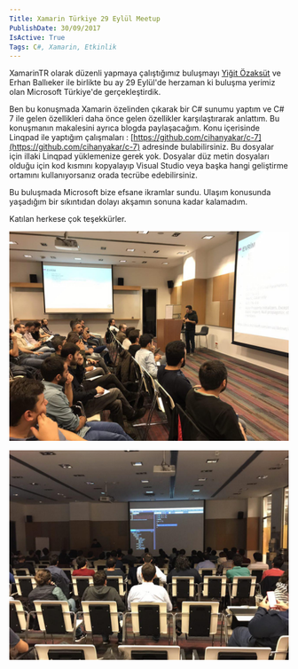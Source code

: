 ```yaml
---
Title: Xamarin Türkiye 29 Eylül Meetup
PublishDate: 30/09/2017
IsActive: True
Tags: C#, Xamarin, Etkinlik
---
```


XamarinTR olarak düzenli yapmaya çalıştığımız buluşmayı  [Yiğit Özaksüt](http://ozaksut.com/) ve Erhan Ballıeker ile birlikte bu ay 29 Eylül'de herzaman ki buluşma yerimiz olan Microsoft Türkiye'de gerçekleştirdik. 

Ben bu konuşmada Xamarin özelinden çıkarak bir C# sunumu yaptım ve C# 7 ile gelen özellikleri daha önce gelen özellikler karşılaştırarak anlattım. Bu konuşmanın makalesini ayrıca blogda paylaşacağım. Konu içerisinde Linqpad ile yaptığım çalışmaları : [https://github.com/cihanyakar/c-7](https://github.com/cihanyakar/c-7)  adresinde bulabilirsiniz. Bu dosyalar için illaki Linqpad yüklemenize gerek yok. Dosyalar düz metin dosyaları olduğu için kod kısmını kopyalayıp Visual Studio veya başka hangi geliştirme ortamını kullanıyorsanız orada tecrübe edebilirsiniz. 

Bu buluşmada Microsoft bize efsane ikramlar sundu. Ulaşım konusunda yaşadığım bir sıkıntıdan dolayı akşamın sonuna kadar kalamadım.

Katılan herkese çok teşekkürler.


![1.jpg](media/Xamarin-Turkiye-29-Eylul-Meetup/1.jpg)

![2.jpg](media/Xamarin-Turkiye-29-Eylul-Meetup/2.jpg)